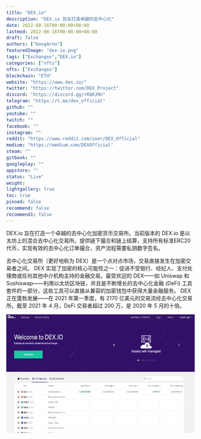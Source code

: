 ```yaml
---
title: "DEX.io"
description: "DEX.io 旨在打造卓越的去中心化"
date: 2022-08-16T00:00:00+08:00
lastmod: 2022-08-16T00:00:00+08:00
draft: false
authors: ["boogArno"]
featuredImage: "dex-io.png"
tags: ["Exchanges","DEX.io"]
categories: ["nfts"]
nfts: ["Exchanges"]
blockchain: "ETH"
website: "https://www.dex.io/"
twitter: "https://twitter.com/DEX_Project"
discord: "https://discord.gg/rRbRJMn"
telegram: "https://t.me/dex_official"
github: ""
youtube: ""
twitch: ""
facebook: ""
instagram: ""
reddit: "https://www.reddit.com/user/DEX_Official"
medium: "https://medium.com/DEXOfficial"
steam: ""
gitbook: ""
googleplay: ""
appstore: ""
status: "Live"
weight: 
lightgallery: true
toc: true
pinned: false
recommend: false
recommend1: false
---
```

DEX.io 旨在打造一个卓越的去中心化加密货币交易所。当前版本的 DEX.io 是以太坊上的混合去中心化交易所。提供链下撮合和链上结算，支持所有标准ERC20代币，实现有效的去中心化订单撮合，资产流程需要私钥数字签名。

去中心化交易所（更好地称为 DEX）是一个点对点市场，交易直接发生在加密交易者之间。 DEX 实现了加密的核心可能性之一：促进不受银行、经纪人、支付处理商或任何其他中介机构主持的金融交易。最受欢迎的 DEX——如 Uniswap 和 Sushiswap——利用以太坊区块链，并且是不断增长的去中心化金融 (DeFi) 工具套件的一部分，这些工具可以直接从兼容的加密钱包中获得大量金融服务。 DEX 正在蓬勃发展——在 2021 年第一季度，有 2170 亿美元的交易流经去中心化交易所。截至 2021 年 4 月，DeFi 交易者超过 200 万，是 2020 年 5 月的十倍。

![dexio-dapp-exchanges-eth-image1_52e2aaea4ebb8cf0511f64c173036930](dexio-dapp-exchanges-eth-image1_52e2aaea4ebb8cf0511f64c173036930.png)
